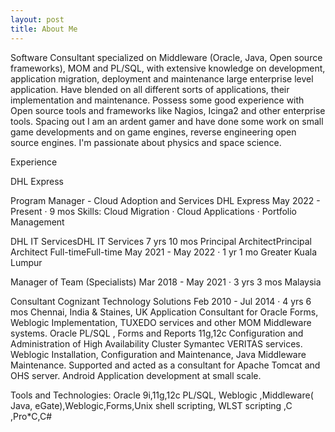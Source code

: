 ```yaml
---
layout: post
title: About Me
---
```


Software Consultant specialized on Middleware (Oracle, Java, Open source frameworks), MOM and PL/SQL, with extensive knowledge on development, application migration, deployment and maintenance large enterprise level application. Have blended on all different sorts of applications, their implementation and maintenance. Possess some good experience with Open source tools and frameworks like Nagios, Icinga2 and other enterprise tools.
Spacing out I am an ardent gamer and have done some work on small game developments and on game engines, reverse engineering open source engines. I'm passionate about physics and space science.

Experience

DHL Express

Program Manager - Cloud Adoption and Services
DHL Express
May 2022 - Present · 9 mos
Skills: Cloud Migration · Cloud Applications · Portfolio Management

DHL IT ServicesDHL IT Services
7 yrs 10 mos
Principal ArchitectPrincipal Architect
Full-timeFull-time
May 2021 - May 2022 · 1 yr 1 mo
Greater Kuala Lumpur

Manager of Team (Specialists)
Mar 2018 - May 2021 · 3 yrs 3 mos
Malaysia


Consultant
Cognizant Technology Solutions
Feb 2010 - Jul 2014 · 4 yrs 6 mos
Chennai, India & Staines, UK
Application Consultant for Oracle Forms, Weblogic Implementation, TUXEDO services and other MOM Middleware systems.
Oracle PL/SQL , Forms and Reports 11g,12c
Configuration and Administration of High Availability Cluster Symantec VERITAS services.
Weblogic Installation, Configuration and Maintenance, Java Middleware Maintenance.
Supported and acted as a consultant for Apache Tomcat and OHS server.
Android Application development at small scale.

Tools and Technologies:
Oracle 9i,11g,12c PL/SQL, Weblogic ,Middleware( Java, eGate),Weblogic,Forms,Unix shell scripting, WLST scripting ,C ,Pro*C,C#



